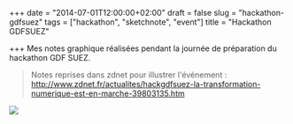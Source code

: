 +++
date = "2014-07-01T12:00:00+02:00"
draft = false
slug = "hackathon-gdfsuez"
tags = ["hackathon", "sketchnote", "event"]
title = "Hackathon GDFSUEZ"

+++
Mes notes graphique réalisées pendant la journée de préparation du hackathon GDF SUEZ.

> Notes reprises dans zdnet pour illustrer l'événement : http://www.zdnet.fr/actualites/hackgdfsuez-la-transformation-numerique-est-en-marche-39803135.htm

![](/content/images/2014/Jul/hackgdfsuez_notes_vjeantet.png)
